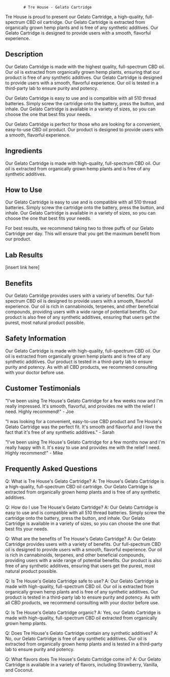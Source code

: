 
            # Tre House - Gelato Cartridge
Tre House is proud to present our Gelato Cartridge, a high-quality, full-spectrum CBD oil cartridge. Our Gelato Cartridge is extracted from organically grown hemp plants and is free of any synthetic additives. Our Gelato Cartridge is designed to provide users with a smooth, flavorful experience.

## Description
Our Gelato Cartridge is made with the highest quality, full-spectrum CBD oil. Our oil is extracted from organically grown hemp plants, ensuring that our product is free of any synthetic additives. Our Gelato Cartridge is designed to provide users with a smooth, flavorful experience. Our oil is tested in a third-party lab to ensure purity and potency.

Our Gelato Cartridge is easy to use and is compatible with all 510 thread batteries. Simply screw the cartridge onto the battery, press the button, and inhale. Our Gelato Cartridge is available in a variety of sizes, so you can choose the one that best fits your needs.

Our Gelato Cartridge is perfect for those who are looking for a convenient, easy-to-use CBD oil product. Our product is designed to provide users with a smooth, flavorful experience.

## Ingredients
Our Gelato Cartridge is made with high-quality, full-spectrum CBD oil. Our oil is extracted from organically grown hemp plants and is free of any synthetic additives.

## How to Use
Our Gelato Cartridge is easy to use and is compatible with all 510 thread batteries. Simply screw the cartridge onto the battery, press the button, and inhale. Our Gelato Cartridge is available in a variety of sizes, so you can choose the one that best fits your needs.

For best results, we recommend taking two to three puffs of our Gelato Cartridge per day. This will ensure that you get the maximum benefit from our product.

## Lab Results
[insert link here]

## Benefits
Our Gelato Cartridge provides users with a variety of benefits. Our full-spectrum CBD oil is designed to provide users with a smooth, flavorful experience. Our oil is rich in cannabinoids, terpenes, and other beneficial compounds, providing users with a wide range of potential benefits. Our product is also free of any synthetic additives, ensuring that users get the purest, most natural product possible.

## Safety Information
Our Gelato Cartridge is made with high-quality, full-spectrum CBD oil. Our oil is extracted from organically grown hemp plants and is free of any synthetic additives. Our product is tested in a third-party lab to ensure purity and potency. As with all CBD products, we recommend consulting with your doctor before use.

## Customer Testimonials
"I've been using Tre House's Gelato Cartridge for a few weeks now and I'm really impressed. It's smooth, flavorful, and provides me with the relief I need. Highly recommend!" - Joe

"I was looking for a convenient, easy-to-use CBD product and Tre House's Gelato Cartridge was the perfect fit. It's smooth and flavorful and I love the fact that it's free of any synthetic additives." - Sarah

"I've been using Tre House's Gelato Cartridge for a few months now and I'm really happy with it. It's easy to use and provides me with the relief I need. Highly recommend!" - Mike

## Frequently Asked Questions
Q: What is Tre House's Gelato Cartridge?
A: Tre House's Gelato Cartridge is a high-quality, full-spectrum CBD oil cartridge. Our Gelato Cartridge is extracted from organically grown hemp plants and is free of any synthetic additives.

Q: How do I use Tre House's Gelato Cartridge?
A: Our Gelato Cartridge is easy to use and is compatible with all 510 thread batteries. Simply screw the cartridge onto the battery, press the button, and inhale. Our Gelato Cartridge is available in a variety of sizes, so you can choose the one that best fits your needs.

Q: What are the benefits of Tre House's Gelato Cartridge?
A: Our Gelato Cartridge provides users with a variety of benefits. Our full-spectrum CBD oil is designed to provide users with a smooth, flavorful experience. Our oil is rich in cannabinoids, terpenes, and other beneficial compounds, providing users with a wide range of potential benefits. Our product is also free of any synthetic additives, ensuring that users get the purest, most natural product possible.

Q: Is Tre House's Gelato Cartridge safe to use?
A: Our Gelato Cartridge is made with high-quality, full-spectrum CBD oil. Our oil is extracted from organically grown hemp plants and is free of any synthetic additives. Our product is tested in a third-party lab to ensure purity and potency. As with all CBD products, we recommend consulting with your doctor before use.

Q: Is Tre House's Gelato Cartridge organic?
A: Yes, our Gelato Cartridge is made with high-quality, full-spectrum CBD oil extracted from organically grown hemp plants.

Q: Does Tre House's Gelato Cartridge contain any synthetic additives?
A: No, our Gelato Cartridge is free of any synthetic additives. Our oil is extracted from organically grown hemp plants and is tested in a third-party lab to ensure purity and potency.

Q: What flavors does Tre House's Gelato Cartridge come in?
A: Our Gelato Cartridge is available in a variety of flavors, including Strawberry, Vanilla, and Coconut.